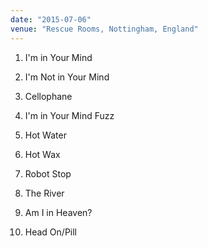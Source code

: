 ```yaml
---
date: "2015-07-06"
venue: "Rescue Rooms, Nottingham, England"
---
```


 1. I'm in Your Mind

 2. I'm Not in Your Mind

 3. Cellophane

 4. I'm in Your Mind Fuzz

 5. Hot Water

 6. Hot Wax

 7. Robot Stop

 8. The River

 9. Am I in Heaven?

10. Head On/Pill


